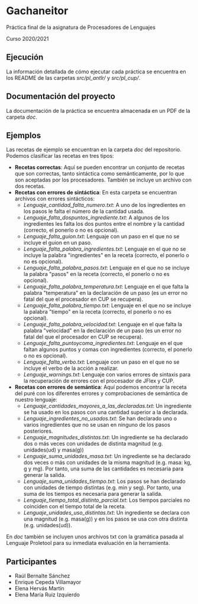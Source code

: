 # Gachaneitor

Práctica final de la asignatura de Procesadores de Lenguajes

Curso 2020/2021

## Ejecución
La información detallada de cómo ejecutar cada práctica se encuentra en los README de las carpetas *src/pl_antlr/* y *src/pl_cup/*.

## Documentación del proyecto
La documentación de la práctica se encuentra almacenada en un PDF de la carpeta *doc*. 

## Ejemplos
Las recetas de ejemplo se encuentran en la carpeta *doc* del repositorio. Podemos clasificar las recetas en tres tipos:

* **Recetas correctas**: Aquí se pueden encontrar un conjunto de recetas que son correctas, tanto sintáctica como semánticamente, por lo que son aceptadas por los procesadores. También se incluye un archivo con dos recetas.
* **Recetas con errores de sintáctica**: En esta carpeta se encuentran archivos con errores sintácticos:
    * *Lenguaje_cantidad_falta_numero.txt*: A uno de los ingredientes en los pasos le falta el número de la cantidad usada. 
    * *Lenguaje_falta_dospuntos_ingrediente.txt*: A algunos de los ingredientes les falta los dos puntos entre el nombre y la cantidad (correcto, el ponerlo o no es opcional).
    * *Lenguaje_falta_guion.txt*: Lenguaje con un paso en el que no se incluye el guion en un paso.
    * *Lenguaje_falta_palabra_ingredientes.txt*: Lenguaje en el que no se incluye la palabra "ingredientes" en la receta (correcto, el ponerlo o no es opcional).
    * *Lenguaje_falta_palabra_pasos.txt*: Lenguaje en el que no se incluye la palabra "pasos" en la receta (correcto, el ponerlo o no es opcional).
    * *Lenguaje_falta_palabra_temperatura.txt*: Lenguaje en el que falta la palabra "temperatura" en la declaración de un paso (es un error no fatal del que el procesador en CUP se recupera).
    * *Lenguaje_falta_palabra_tiempo.txt*: Lenguaje en el que no se incluye la palabra "tiempo" en la receta (correcto, el ponerlo o no es opcional).
    * *Lenguaje_falta_palabra_velocidad.txt*: Lenguaje en el que falta la palabra "velocidad" en la declaración de un paso (es un error no fatal del que el procesador en CUP se recupera).
    * *Lenguaje_falta_puntoycoma_ingredientes.txt*: Lenguaje en el que faltan algunos puntos y comas con ingredientes (correcto, el ponerlo o no es opcional).
    * *Lenguaje_falta_verbo.txt*: Lenguaje con un paso en el que no se incluye el verbo de la acción a realizar.
    * *Lenguaje_warnings.txt*: Lenguaje con varios errores de sintaxis para la recuperación de errores con el procesador de JFlex y CUP. 
* **Recetas con errores de semántica**: Aquí podemos encontrar la receta del puré con los diferentes errores y comprobaciones de semántica de nuestro lenguaje: 
    * *Lenguaje_cantidades_mayores_a_las_declaradas.txt*: Un ingrediente se ha usado en los pasos con una cantidad superior a la declarada. 
    * *Lenguaje_ingredientes_no_usados.txt*: Se han declarado uno o varios ingredientes que no se usan en ninguno de los pasos posteriores.
    * *Lenguaje_magnitudes_distintas.txt*: Un ingrediente se ha declarado dos o más veces con unidades de distinta magnitud (e.g. unidades(ud) y masa(g))
    * *Lenguaje_suma_unidades_masa.txt*: Un ingrediente se ha declarado dos veces o más con unidades de la misma magnitud (e.g. masa: kg, g y mg). Por tanto, una suma de las cantidades es necesaria para generar la salida.
    * *Lenguaje_suma_unidades_tiempo.txt*: Los pasos se han declarado  con unidades de tiempo distintas (e.g. min y seg). Por tanto, una suma de los tiempos es necesaria para generar la salida.
    * *Lenguaje_tiempo_total_distinto_parcial.txt*: Los tiempos parciales no coinciden con el tiempo total de la receta.
    * *Lenguaje_unidades_uso_distintas.txt*: Un ingrediente se declara con una magnitud (e.g. masa(g)) y en los pasos se usa con otra distinta (e.g. unidades(ud)).

En *doc* también se incluyen unos archivos txt con la gramática pasada al Lenguaje Proletool para su inmediata evaluación en la herramienta.

## Participantes
* Raúl Bernalte Sánchez
* Enrique Cepeda Villamayor
* Elena Hervás Martín
* Elena María Ruiz Izquierdo

